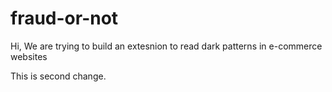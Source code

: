 # fraud-or-not
Hi,
We are trying to build an extesnion to read dark patterns in e-commerce websites

This is second change.
